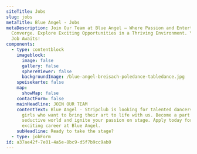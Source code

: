 ```yaml
---
siteTitle: Jobs
slug: jobs
metaTitle: Blue Angel - Jobs
metaDescription: Join Our Team at Blue Angel – Where Passion and Entertainment
  Converge. Explore Exciting Opportunities in a Thriving Environment. Your Dream
  Job Awaits!
components:
  - type: contentblock
    imageblock:
      image: false
      gallery: false
      sphereViewer: false
      backgroundImage: /blue-angel-breisach-poledance-tabledance.jpg
    speisekarte: false
    map:
      showMap: false
    contactForm: false
    mainHeadline: JOIN OUR TEAM
    contentText: Blue Angel - Stripclub is looking for talented dancers  & table
      girls who want to bring their art to life with us. Become a part of our
      seductive world and ignite your passion on stage. Apply today for an
      exciting career at Blue Angel.
    subHeadline: Ready to take the stage?
  - type: jobForm
id: a37ae42f-7e01-4a5e-8bc9-d5f7b9cc9ab0
---
```

